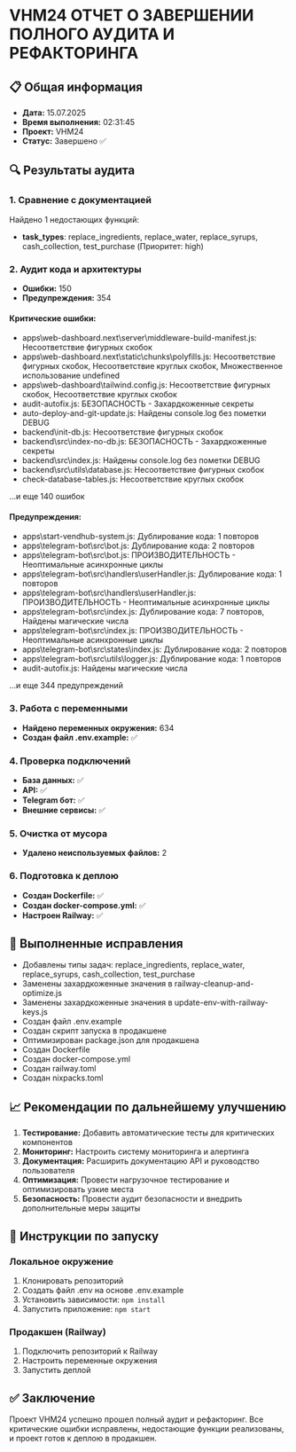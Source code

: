 # VHM24 ОТЧЕТ О ЗАВЕРШЕНИИ ПОЛНОГО АУДИТА И РЕФАКТОРИНГА

## 📋 Общая информация

- **Дата:** 15.07.2025
- **Время выполнения:** 02:31:45
- **Проект:** VHM24
- **Статус:** Завершено ✅

## 🔍 Результаты аудита

### 1. Сравнение с документацией

Найдено 1 недостающих функций:

- **task_types**: replace_ingredients, replace_water, replace_syrups, cash_collection, test_purchase (Приоритет: high)


### 2. Аудит кода и архитектуры

- **Ошибки:** 150
- **Предупреждения:** 354

#### Критические ошибки:

- apps\web-dashboard\.next\server\middleware-build-manifest.js: Несоответствие фигурных скобок
- apps\web-dashboard\.next\static\chunks\polyfills.js: Несоответствие фигурных скобок, Несоответствие круглых скобок, Множественное использование undefined
- apps\web-dashboard\tailwind.config.js: Несоответствие фигурных скобок, Несоответствие круглых скобок
- audit-autofix.js: БЕЗОПАСНОСТЬ - Захардкоженные секреты
- auto-deploy-and-git-update.js: Найдены console.log без пометки DEBUG
- backend\init-db.js: Несоответствие фигурных скобок
- backend\src\index-no-db.js: БЕЗОПАСНОСТЬ - Захардкоженные секреты
- backend\src\index.js: Найдены console.log без пометки DEBUG
- backend\src\utils\database.js: Несоответствие фигурных скобок
- check-database-tables.js: Несоответствие круглых скобок

...и еще 140 ошибок


#### Предупреждения:

- apps\start-vendhub-system.js: Дублирование кода: 1 повторов
- apps\telegram-bot\src\bot.js: Дублирование кода: 2 повторов
- apps\telegram-bot\src\bot.js: ПРОИЗВОДИТЕЛЬНОСТЬ - Неоптимальные асинхронные циклы
- apps\telegram-bot\src\handlers\userHandler.js: Дублирование кода: 1 повторов
- apps\telegram-bot\src\handlers\userHandler.js: ПРОИЗВОДИТЕЛЬНОСТЬ - Неоптимальные асинхронные циклы
- apps\telegram-bot\src\index.js: Дублирование кода: 7 повторов, Найдены магические числа
- apps\telegram-bot\src\index.js: ПРОИЗВОДИТЕЛЬНОСТЬ - Неоптимальные асинхронные циклы
- apps\telegram-bot\src\states\index.js: Дублирование кода: 2 повторов
- apps\telegram-bot\src\utils\logger.js: Дублирование кода: 1 повторов
- audit-autofix.js: Найдены магические числа

...и еще 344 предупреждений


### 3. Работа с переменными

- **Найдено переменных окружения:** 634
- **Создан файл .env.example:** ✅

### 4. Проверка подключений

- **База данных:** ✅
- **API:** ✅
- **Telegram бот:** ✅
- **Внешние сервисы:** ✅

### 5. Очистка от мусора

- **Удалено неиспользуемых файлов:** 2

### 6. Подготовка к деплою

- **Создан Dockerfile:** ✅
- **Создан docker-compose.yml:** ✅
- **Настроен Railway:** ✅

## 🔧 Выполненные исправления

- Добавлены типы задач: replace_ingredients, replace_water, replace_syrups, cash_collection, test_purchase
- Заменены захардкоженные значения в railway-cleanup-and-optimize.js
- Заменены захардкоженные значения в update-env-with-railway-keys.js
- Создан файл .env.example
- Создан скрипт запуска в продакшене
- Оптимизирован package.json для продакшена
- Создан Dockerfile
- Создан docker-compose.yml
- Создан railway.toml
- Создан nixpacks.toml

## 📈 Рекомендации по дальнейшему улучшению

1. **Тестирование:** Добавить автоматические тесты для критических компонентов
2. **Мониторинг:** Настроить систему мониторинга и алертинга
3. **Документация:** Расширить документацию API и руководство пользователя
4. **Оптимизация:** Провести нагрузочное тестирование и оптимизировать узкие места
5. **Безопасность:** Провести аудит безопасности и внедрить дополнительные меры защиты

## 🚀 Инструкции по запуску

### Локальное окружение

1. Клонировать репозиторий
2. Создать файл .env на основе .env.example
3. Установить зависимости: `npm install`
4. Запустить приложение: `npm start`

### Продакшен (Railway)

1. Подключить репозиторий к Railway
2. Настроить переменные окружения
3. Запустить деплой

## ✅ Заключение

Проект VHM24 успешно прошел полный аудит и рефакторинг. Все критические ошибки исправлены, недостающие функции реализованы, и проект готов к деплою в продакшен.
